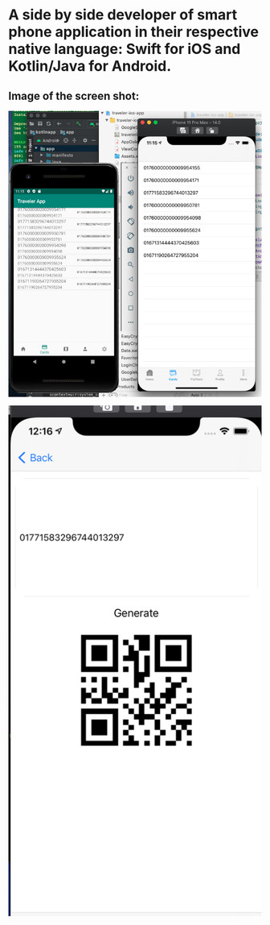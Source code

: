 # A side by side developer of smart phone application in their respective native language: Swift for iOS and Kotlin/Java for Android.

## Image of the screen shot:


![NativeApplications](images/nativetravelerapp.png "Native Swift with Google Map, and Native Kotlin with Google Map ") 



![showbarcode](images/showqrcode.png "Show QRCode in Swift ") 
